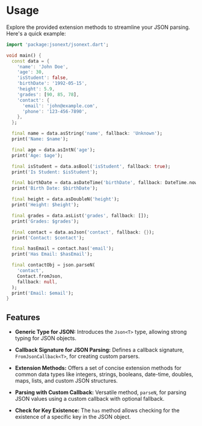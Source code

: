 # Usage

Explore the provided extension methods to streamline your JSON parsing. Here's a quick example:

```dart
import 'package:jsonext/jsonext.dart';

void main() {
  const data = {
    'name': 'John Doe',
    'age': 30,
    'isStudent': false,
    'birthDate': '1992-05-15',
    'height': 5.9,
    'grades': [90, 85, 78],
    'contact': {
      'email': 'john@example.com',
      'phone': '123-456-7890',
    },
  };

  final name = data.asString('name', fallback: 'Unknown');
  print('Name: $name');

  final age = data.asIntN('age');
  print('Age: $age');

  final isStudent = data.asBool('isStudent', fallback: true);
  print('Is Student: $isStudent');

  final birthDate = data.asDateTime('birthDate', fallback: DateTime.now());
  print('Birth Date: $birthDate');

  final height = data.asDoubleN('height');
  print('Height: $height');

  final grades = data.asList('grades', fallback: []);
  print('Grades: $grades');

  final contact = data.asJson('contact', fallback: {});
  print('Contact: $contact');

  final hasEmail = contact.has('email');
  print('Has Email: $hasEmail');

  final contactObj = json.parseN(
    'contact',
    Contact.fromJson,
    fallback: null,
  );
  print('Email: $email');
}
```

## Features

- **Generic Type for JSON:** Introduces the `Json<T>` type, allowing strong typing for JSON objects.

- **Callback Signature for JSON Parsing:** Defines a callback signature, `FromJsonCallback<T>`, for creating custom parsers.

- **Extension Methods:** Offers a set of concise extension methods for common data types like integers, strings, booleans, date-time, doubles, maps, lists, and custom JSON structures.

- **Parsing with Custom Callback:** Versatile method, `parseN`, for parsing JSON values using a custom callback with optional fallback.

- **Check for Key Existence:** The `has` method allows checking for the existence of a specific key in the JSON object.

